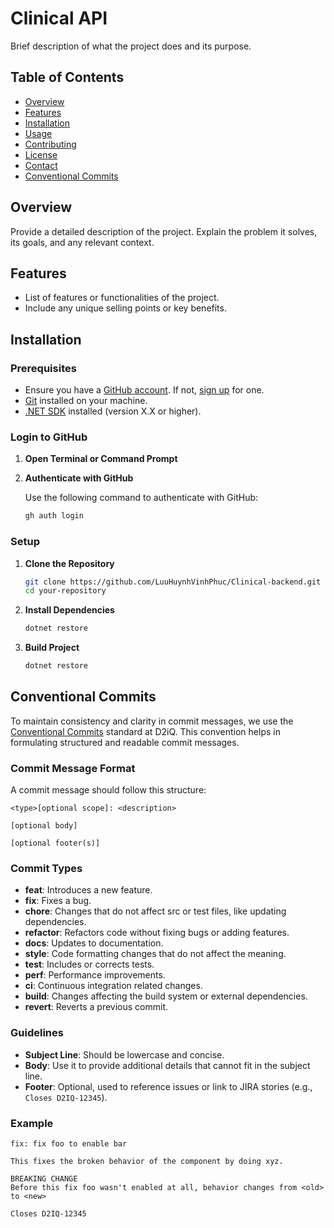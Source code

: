 # Clinical API

Brief description of what the project does and its purpose.

## Table of Contents

- [Overview](#overview)
- [Features](#features)
- [Installation](#installation)
- [Usage](#usage)
- [Contributing](#contributing)
- [License](#license)
- [Contact](#contact)
- [Conventional Commits](#conventional-commits)

## Overview

Provide a detailed description of the project. Explain the problem it solves, its goals, and any relevant context.

## Features

- List of features or functionalities of the project.
- Include any unique selling points or key benefits.

## Installation

### Prerequisites

- Ensure you have a [GitHub account](https://github.com/join). If not, [sign up](https://github.com/join) for one.
- [Git](https://git-scm.com/) installed on your machine.
- [.NET SDK](https://dotnet.microsoft.com/download) installed (version X.X or higher).

### Login to GitHub

1. **Open Terminal or Command Prompt**

2. **Authenticate with GitHub**

   Use the following command to authenticate with GitHub:

   ```bash
   gh auth login

### Setup
1. **Clone the Repository**

   ```bash
   git clone https://github.com/LuuHuynhVinhPhuc/Clinical-backend.git
   cd your-repository

2. **Install Dependencies**
   ```bash
   dotnet restore

3. **Build Project**
   ```bash
   dotnet restore

## Conventional Commits

To maintain consistency and clarity in commit messages, we use the [Conventional Commits](https://www.conventionalcommits.org/en/v1.0.0/) standard at D2iQ. This convention helps in formulating structured and readable commit messages.

### Commit Message Format

A commit message should follow this structure:

   ```text
   <type>[optional scope]: <description>

   [optional body]

   [optional footer(s)]
   ```

### Commit Types

- **feat**: Introduces a new feature.
- **fix**: Fixes a bug.
- **chore**: Changes that do not affect src or test files, like updating dependencies.
- **refactor**: Refactors code without fixing bugs or adding features.
- **docs**: Updates to documentation.
- **style**: Code formatting changes that do not affect the meaning.
- **test**: Includes or corrects tests.
- **perf**: Performance improvements.
- **ci**: Continuous integration related changes.
- **build**: Changes affecting the build system or external dependencies.
- **revert**: Reverts a previous commit.

### Guidelines

- **Subject Line**: Should be lowercase and concise.
- **Body**: Use it to provide additional details that cannot fit in the subject line.
- **Footer**: Optional, used to reference issues or link to JIRA stories (e.g., `Closes D2IQ-12345`).

### Example

   ```text
   fix: fix foo to enable bar

   This fixes the broken behavior of the component by doing xyz.
   
   BREAKING CHANGE
   Before this fix foo wasn't enabled at all, behavior changes from <old> to <new>
   
   Closes D2IQ-12345
   ```

